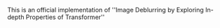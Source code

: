 
This is an official implementation of ''Image Deblurring by Exploring In-depth Properties of Transformer''
